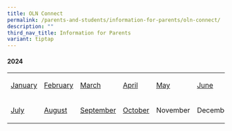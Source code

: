 ```yaml
---
title: OLN Connect
permalink: /parents-and-students/information-for-parents/oln-connect/
description: ""
third_nav_title: Information for Parents
variant: tiptap
---
```

<h4><strong>2024</strong></h4>
<table style="minWidth: 150px">
<colgroup>
<col>
<col>
<col>
<col>
<col>
<col>
</colgroup>
<tbody>
<tr>
<td rowspan="1" colspan="1">
<p><a href="/files/2024olnconnect/OLN_Connect_P001.pdf" rel="noopener noreferrer nofollow" target="_blank">January</a>
</p>
</td>
<td rowspan="1" colspan="1">
<p><a href="/files/2024olnconnect/OLN_Connect_P002r2.pdf" rel="noopener noreferrer nofollow" target="_blank">February</a>
</p>
</td>
<td rowspan="1" colspan="1">
<p><a href="/files/2024olnconnect/OLN_Connect_P003.pdf" rel="noopener noreferrer nofollow" target="_blank">March</a>
</p>
</td>
<td rowspan="1" colspan="1">
<p><a href="/files/2024olnconnect/OLN_Connect_P004.pdf" rel="noopener noreferrer nofollow" target="_blank">April</a>
</p>
</td>
<td rowspan="1" colspan="1">
<p><a href="/files/2024olnconnect/OLN_Connect_P005.pdf" rel="noopener noreferrer nofollow" target="_blank">May</a>
</p>
</td>
<td rowspan="1" colspan="1">
<p><a href="/files/2024olnconnect/OLN_Connect_P006r1.pdf" rel="noopener noreferrer nofollow" target="_blank">June</a>
</p>
</td>
</tr>
<tr>
<td rowspan="1" colspan="1">
<p><a href="/files/2024olnconnect/OLN_Connect_P007r1.pdf" rel="noopener noreferrer nofollow" target="_blank">July</a>
</p>
</td>
<td rowspan="1" colspan="1">
<p><a href="/files/2024olnconnect/OLN_Connect_P008.pdf" rel="noopener noreferrer nofollow" target="_blank">August</a>
</p>
</td>
<td rowspan="1" colspan="1">
<p><a href="/files/2024olnconnect/OLN_Connect_P009.pdf" rel="noopener noreferrer nofollow" target="_blank">September</a>
</p>
</td>
<td rowspan="1" colspan="1">
<p><a href="/files/2024olnconnect/OLN_Connect_P010r1.pdf" rel="noopener noreferrer nofollow" target="_blank">October</a>
</p>
</td>
<td rowspan="1" colspan="1">
<p>November</p>
</td>
<td rowspan="1" colspan="1">
<p>December</p>
</td>
</tr>
</tbody>
</table>
<p></p>